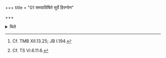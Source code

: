 +++
title = "01 समयाविषिते सूर्ये हिरण्येन"

+++

<details><summary>थिते</summary>

1. (the Adhvaryu) bespeaks the Stotra connected with the Śoḍaśin (scoop) by means of gold,[^1] while the sun is (only) half set down.[^2]  

[^1]: Cf. TMB XII.13.25; JB I.194.  

[^2]: Cf. TS VI.6.11.6.  
</details>
